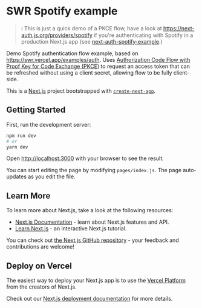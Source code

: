 # SWR Spotify example

> ℹ️ This is just a quick demo of a PKCE flow, have a look at <https://next-auth.js.org/providers/spotify> if you're authenticating with Spotify in a production Next.js app (see [next-auth-spotify-example](https://github.com/DavidJones418/next-auth-spotify-example).)

Demo Spotify authentication flow example, based on <https://swr.vercel.app/examples/auth>. Uses [Authorization Code Flow with Proof Key for Code Exchange (PKCE)](https://developer.spotify.com/documentation/general/guides/authorization-guide/#authorization-code-flow-with-proof-key-for-code-exchange-pkce) to request an access token that can be refreshed without using a client secret, allowing flow to be fully client-side.

This is a [Next.js](https://nextjs.org/) project bootstrapped with [`create-next-app`](https://github.com/vercel/next.js/tree/canary/packages/create-next-app).

## Getting Started

First, run the development server:

```bash
npm run dev
# or
yarn dev
```

Open [http://localhost:3000](http://localhost:3000) with your browser to see the result.

You can start editing the page by modifying `pages/index.js`. The page auto-updates as you edit the file.

## Learn More

To learn more about Next.js, take a look at the following resources:

- [Next.js Documentation](https://nextjs.org/docs) - learn about Next.js features and API.
- [Learn Next.js](https://nextjs.org/learn) - an interactive Next.js tutorial.

You can check out [the Next.js GitHub repository](https://github.com/vercel/next.js/) - your feedback and contributions are welcome!

## Deploy on Vercel

The easiest way to deploy your Next.js app is to use the [Vercel Platform](https://vercel.com/import?utm_medium=default-template&filter=next.js&utm_source=create-next-app&utm_campaign=create-next-app-readme) from the creators of Next.js.

Check out our [Next.js deployment documentation](https://nextjs.org/docs/deployment) for more details.
